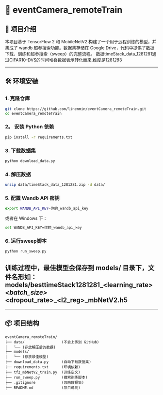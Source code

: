 # 🚀 eventCamera_remoteTrain

## 📌 项目介绍
本项目基于 TensorFlow 2 和 MobileNetV2 构建了一个用于远程训练的模型，并集成了 wandb 超参搜索功能。数据集存储在 Google Drive，代码中提供了数据下载、训练和超参搜索（sweep）的完整流程。
数据timeStack_data_1281281通过CIFAR10-DVS的时间堆叠数据表示转化而来,维度是128*128*3

---

## 🛠️ 环境安装
### 1. 克隆仓库
```bash
git clone https://github.com/linenmin/eventCamera_remoteTrain.git
cd eventCamera_remoteTrain
```

### 2。 安装 Python 依赖
```bash
pip install -r requirements.txt
```

### 3. 下载数据集
```bash
python download_data.py
```

### 4. 解压数据
```bash
unzip data/timeStack_data_1281281.zip -d data/
```

### 5. 配置 Wandb API 密钥
```bash
export WANDB_API_KEY=你的_wandb_api_key
```
或者在 Windows 下：
```bash
set WANDB_API_KEY=你的_wandb_api_key
```

### 6. 运行sweep脚本
```bash
python run_sweep.py
```
训练过程中，最佳模型会保存到 models/ 目录下，文件名形如：models/besttimeStack1281281_<learning_rate>_<batch_size>_<dropout_rate>_<l2_reg>_mbNetV2.h5
---
---

## 📦 项目结构
```
eventCamera_remoteTrain/
├── data/                 (不会上传到 GitHub)
│   └── (存放解压后的数据)
├── models/                 
│   └── (存放最佳模型)
├── download_data.py      (自动下载数据集)
├── requirements.txt      (环境依赖)
├── tf2_mbNetV2_train.py  (训练定义)
├── run_sweep.py          (搜索训练脚本)
├── .gitignore            (忽略数据集)
├── README.md             (项目说明)

